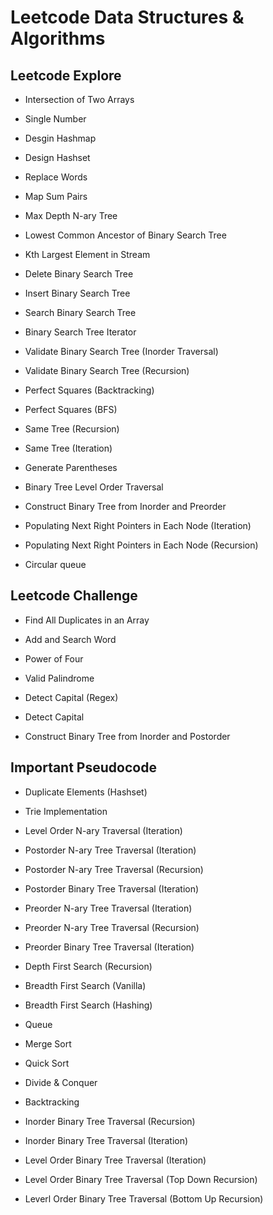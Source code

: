 # Leetcode Data Structures & Algorithms

## Leetcode Explore

- Intersection of Two Arrays

- Single Number

- Desgin Hashmap

- Design Hashset

- Replace Words

- Map Sum Pairs

- Max Depth N-ary Tree

- Lowest Common Ancestor of Binary Search Tree

- Kth Largest Element in Stream

- Delete Binary Search Tree

- Insert Binary Search Tree

- Search Binary Search Tree

- Binary Search Tree Iterator

- Validate Binary Search Tree (Inorder Traversal)

- Validate Binary Search Tree (Recursion)

- Perfect Squares (Backtracking)

- Perfect Squares (BFS)

- Same Tree (Recursion)

- Same Tree (Iteration)

- Generate Parentheses

- Binary Tree Level Order Traversal

- Construct Binary Tree from Inorder and Preorder

- Populating Next Right Pointers in Each Node (Iteration)

- Populating Next Right Pointers in Each Node (Recursion)

- Circular queue

## Leetcode Challenge

- Find All Duplicates in an Array

- Add and Search Word

- Power of Four

- Valid Palindrome

- Detect Capital (Regex)

- Detect Capital

- Construct Binary Tree from Inorder and Postorder

## Important Pseudocode

- Duplicate Elements (Hashset)

- Trie Implementation

- Level Order N-ary Traversal (Iteration)

- Postorder N-ary Tree Traversal (Iteration)

- Postorder N-ary Tree Traversal (Recursion)

- Postorder Binary Tree Traversal (Iteration)

- Preorder N-ary Tree Traversal (Iteration)

- Preorder N-ary Tree Traversal (Recursion)

- Preorder Binary Tree Traversal (Iteration)

- Depth First Search (Recursion)

- Breadth First Search (Vanilla)

- Breadth First Search (Hashing)

- Queue

- Merge Sort

- Quick Sort

- Divide & Conquer

- Backtracking

- Inorder Binary Tree Traversal (Recursion)

- Inorder Binary Tree Traversal (Iteration)

- Level Order Binary Tree Traversal (Iteration)

- Level Order Binary Tree Traversal (Top Down Recursion)

- Leverl Order Binary Tree Traversal (Bottom Up Recursion)
